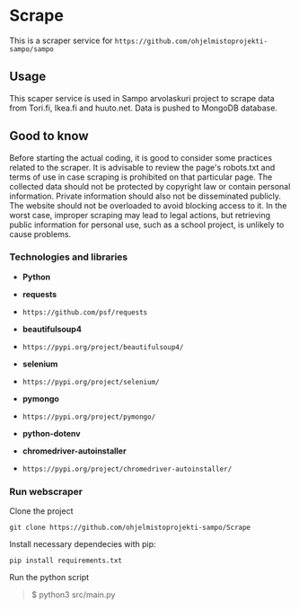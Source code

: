 # Scrape
This is a scraper service for `https://github.com/ohjelmistoprojekti-sampo/sampo`
## Usage
This scaper service is used in Sampo arvolaskuri project to scrape data from Tori.fi, Ikea.fi and huuto.net. Data is pushed to MongoDB database. 
## Good to know
Before starting the actual coding, it is good to consider some practices related to the scraper. It is advisable to review the page's robots.txt and terms of use in case scraping is prohibited on that particular page. The collected data should not be protected by copyright law or contain personal information. Private information should also not be disseminated publicly. The website should not be overloaded to avoid blocking access to it. In the worst case, improper scraping may lead to legal actions, but retrieving public information for personal use, such as a school project, is unlikely to cause problems.
### Technologies and libraries
- **Python**

- **requests**

- `https://github.com/psf/requests`

- **beautifulsoup4**

- `https://pypi.org/project/beautifulsoup4/`

- **selenium**

- `https://pypi.org/project/selenium/`

- **pymongo**

- `https://pypi.org/project/pymongo/`

- **python-dotenv**

- **chromedriver-autoinstaller**

- `https://pypi.org/project/chromedriver-autoinstaller/`

### Run webscraper
Clone the project

`git clone https://github.com/ohjelmistoprojekti-sampo/Scrape`

Install necessary dependecies with pip:

`pip install requirements.txt`
  
Run the python script
  > $ python3 src/main.py
